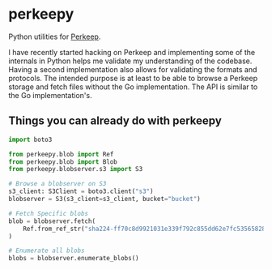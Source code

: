 # perkeepy

Python utilities for [Perkeep](https://perkeep.org/).

I have recently started hacking on Perkeep and implementing some of the internals in Python helps me validate my understanding of the codebase. Having a second implementation also allows for validating the formats and protocols. The intended purpose is at least to be able to browse a Perkeep storage and fetch files without the Go implementation. The API is similar to the Go implementation's.

## Things you can already do with perkeepy

```python
import boto3

from perkeepy.blob import Ref
from perkeepy.blob import Blob
from perkeepy.blobserver.s3 import S3

# Browse a blobserver on S3
s3_client: S3Client = boto3.client("s3")
blobserver = S3(s3_client=s3_client, bucket="bucket")

# Fetch Specific blobs
blob = blobserver.fetch(
    Ref.from_ref_str("sha224-ff70c8d9921031e339f792c855dd62e7fc53565828387b1f76e87c2b")
)

# Enumerate all blobs
blobs = blobserver.enumerate_blobs()
```
